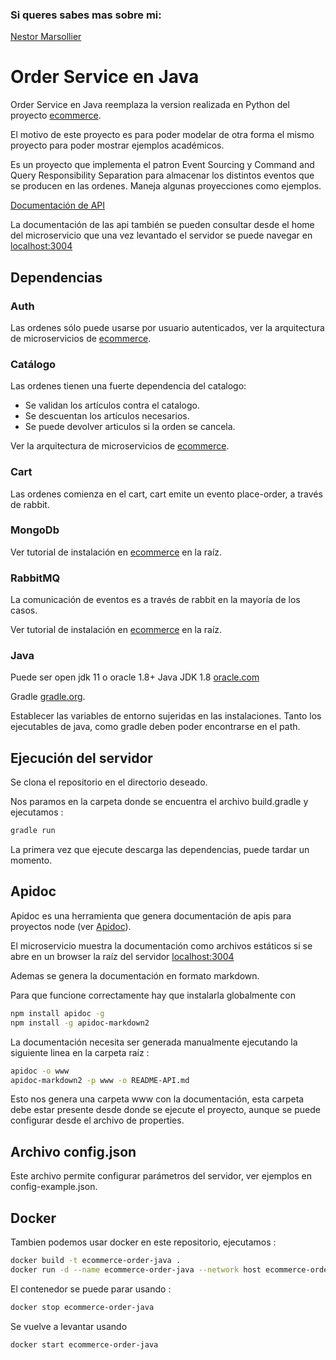 ### Si queres sabes mas sobre mi:
[Nestor Marsollier](https://github.com/nmarsollier/profile)

# Order Service en Java

Order Service en Java reemplaza la version realizada en Python del proyecto  [ecommerce](https://github.com/nmarsollier/ecommerce).

El motivo de este proyecto es para poder modelar de otra forma el mismo proyecto para poder mostrar ejemplos académicos.

Es un proyecto que implementa el patron Event Sourcing y Command and Query Responsibility Separation para almacenar los distintos eventos que se producen en las ordenes. Maneja algunas proyecciones como ejemplos.

[Documentación de API](./README-API.md)

La documentación de las api también se pueden consultar desde el home del microservicio
que una vez levantado el servidor se puede navegar en [localhost:3004](http://localhost:3004/)

## Dependencias

### Auth

Las ordenes sólo puede usarse por usuario autenticados, ver la arquitectura de microservicios de [ecommerce](https://github.com/nmarsollier/ecommerce).

### Catálogo

Las ordenes tienen una fuerte dependencia del catalogo:

- Se validan los artículos contra el catalogo.
- Se descuentan los artículos necesarios.
- Se puede devolver articulos si la orden se cancela.

Ver la arquitectura de microservicios de [ecommerce](https://github.com/nmarsollier/ecommerce).

### Cart

Las ordenes comienza en el cart, cart emite un evento place-order, a través de rabbit.

### MongoDb

Ver tutorial de instalación en [ecommerce](https://github.com/nmarsollier/ecommerce) en la raíz.

### RabbitMQ

La comunicación de eventos es a través de rabbit en la mayoría de los casos.

Ver tutorial de instalación en [ecommerce](https://github.com/nmarsollier/ecommerce) en la raíz.

### Java

Puede ser open jdk 11 o oracle 1.8+
Java JDK 1.8  [oracle.com](http://www.oracle.com/technetwork/es/java/javase/downloads/index.html)

Gradle [gradle.org](https://gradle.org/install/). 

Establecer las variables de entorno sujeridas en las instalaciones.
Tanto los ejecutables de java, como gradle deben poder encontrarse en el path.

## Ejecución del servidor

Se clona el repositorio en el directorio deseado.

Nos paramos en la carpeta donde se encuentra el archivo build.gradle y ejecutamos :
```bash
gradle run
```

La primera vez que ejecute descarga las dependencias, puede tardar un momento.

## Apidoc

Apidoc es una herramienta que genera documentación de apis para proyectos node (ver [Apidoc](http://apidocjs.com/)).

El microservicio muestra la documentación como archivos estáticos si se abre en un browser la raíz del servidor [localhost:3004](http://localhost:3004/)

Ademas se genera la documentación en formato markdown.

Para que funcione correctamente hay que instalarla globalmente con

```bash
npm install apidoc -g
npm install -g apidoc-markdown2
```

La documentación necesita ser generada manualmente ejecutando la siguiente linea en la carpeta raíz :

```bash
apidoc -o www
apidoc-markdown2 -p www -o README-API.md
```

Esto nos genera una carpeta www con la documentación, esta carpeta debe estar presente desde donde se ejecute el proyecto, aunque se puede configurar desde el archivo de properties.

## Archivo config.json

Este archivo permite configurar parámetros del servidor, ver ejemplos en config-example.json.


## Docker

Tambien podemos usar docker en este repositorio, ejecutamos :

```bash
docker build -t ecommerce-order-java .
docker run -d --name ecommerce-order-java --network host ecommerce-order-java
```

El contenedor se puede parar usando :

```bash
docker stop ecommerce-order-java
```
Se vuelve a levantar usando 

```bash
docker start ecommerce-order-java
```
